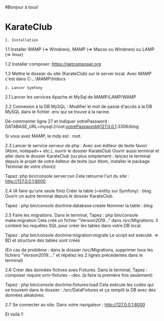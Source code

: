 #Bonjour à tous!
# KarateClub

	1. Installation  
1.1 Installer WAMP (=> Windows), MAMP (=> Macos ou Windows) ou LAMP (=> linux)

1.2 Installer composer: https://getcomposer.org

1.3 Mettre le dossier du site (KarateClub) sur le server local.
Avec MAMP c'est dans C:...\MAMP\htdocs

	2. Lancer Symfony
2.1 Lancer les services Apache et MySql de MAMP/LAMP/WAMP

2.2 Connexion à la DB MySQL :
Modifier le mot de passe d'accès à la DB MySQL dans le fichier .env qui se trouve à la racine.

Dé-commenter ligne 27 et indiquer votrePassword :
DATABASE_URL=mysql://root:votrePassword@127.0.0.1:3306/blog

Si vous avez MAMP, le mdp est : root.

2.3  Lancer le service serveur de php :
Avec son éditeur de texte favori (Atom, notepad++ etc.), ouvrir le dossier KarateClub
Ouvrir aussi terminal et aller dans le dossier KarateClub (ou plus simplement : lancez le terminal depuis le projet de votre éditeur de texte (sur Atom, installer le package Terminal de votre choix))

Tapez :php bin/console server:run
Cela retourne l'url du site : http://127.0.0.1:8000

2.4 (A faire qu'une seule fois) Créer la table (=entity sur Symfony) : blog.
Ouvrir un autre terminal depuis le dossier KarateClub.

Tapez : php bin/console doctrine:database:create
Nommer la table : blog  

2.5 Faire les migrations.
Dans le terminal,
Tapez : php bin/console make:migration
Cela créé un fichier "Version2019..." dans /src/Migrations. Il contient les requêtes SQL
pour créer les tables dans votre DB local.

Tapez : php bin/console doctrine:migration:migrate
Le script est exécuté. => BD et structure des tables sont créés

(En cas de problème : dans le dossier /src/Migrations, supprimer tous les fichiers "Version2019...."
et répétez les 2 lignes précédentes dans le terminal)

2.6 Créer des données fictives aves Fixtures.
Dans le terminal,
Tapez : composer require orm-fixtures --dev. (à faire la première fois seulement)

Tapez : php bin/console doctrine:fixtures:load
Cela exécute les codes qui se trouvent dans le dossier : /src/DataFixtures
et ça remplit la DB avec des données aléatoires.

2.7 Se connecter au site.
Dans votre navigateur : http://127.0.0.1:8000

Et voilà !!
